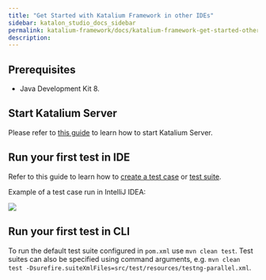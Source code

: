 ```yaml
---
title: "Get Started with Katalium Framework in other IDEs" 
sidebar: katalon_studio_docs_sidebar
permalink: katalium-framework/docs/katalium-framework-get-started-other-ides.html 
description:
---
```


## Prerequisites

* Java Development Kit 8.

## Start Katalium Server

Please refer to [this guide](https://docs.katalon.com/katalium-server/docs/katalium-user-guide.html) to learn how to start Katalium Server.

## Run your first test in IDE

Refer to this guide to learn how to [create a test case](https://docs.katalon.com/katalium-framework/docs/katalium-framework-create-test-case.html) or [test suite](https://docs.katalon.com/katalium-framework/docs/katalium-framework-create-test-suite.html).

Example of a test case run in IntelliJ IDEA:

![](https://github.com/katalon-studio/docs-images/raw/master/katalium-framework/docs/katalium-framework-get-started-other-ides/run-test-ide.png)

## Run your first test in CLI

To run the default test suite configured in `pom.xml` use `mvn clean test`. Test suites can also be specified using command arguments, e.g. `mvn clean test -Dsurefire.suiteXmlFiles=src/test/resources/testng-parallel.xml`.
